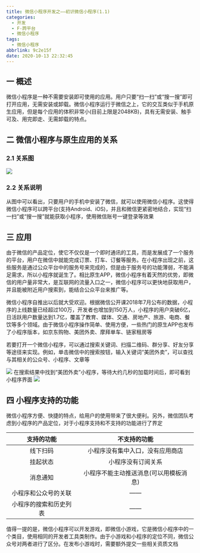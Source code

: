 ```yaml
---
title: 微信小程序开发之——初识微信小程序(1.1)
categories:
  - 开发
  - F-跨平台
  - 微信小程序
tags:
  - 微信小程序
abbrlink: 9c2e15f
date: 2020-10-13 22:32:45
---
```

## 一 概述

微信小程序是一种不需要安装即可使用的应用。用户只要“扫一扫”或“搜一搜”即可打开应用，无需安装或卸载。微信小程序运行于微信之上，它的交互类似于手机原生应用，但是每个应用的体积非常小(目前上限是2048KB)，具有无需安装、触手可及、用完即走、无需卸载的特点。

<!--more-->

## 二 微信小程序与原生应用的关系
### 2.1 关系图
![][1]
### 2.2 关系说明

从图中可以看出，只要用户的手机中安装了微信，就可以使用微信小程序。这使得微信小程序可以跨平台(支持Android、iOS)，并且和微信更紧密地结合，实现“扫一扫”或“搜一搜”就能获取小程序，使用微信账号一键登录等效果

## 三 应用

由于微信的产品定位，使它不仅仅是一个即时通讯的工具，而是发展成了一个服务的平台，用户在微信中就能完成订票、打车、订餐等服务。在小程序出现之前，这些服务是通过公众平台中的服务号来完成的，但是由于服务号的功能薄弱，不能满足需求，所以小程序就诞生了。相比原生APP，微信小程序有着天然的优势，即微信的用户量非常大，是互联网的流量入口之一，微信小程序可以更快地获取用户，并且能被附近用户搜索到，能结合公众平台来推广等。

微信小程序自推出以后就大受欢迎。根据微信公开课2018年7月公布的数据，小程序的上线数量已经超过100万，开发者也增加到150万人，小程序的用户突破6亿，日活跃用户数量达到1.7亿，覆盖了教育、媒体、交通、房地产、旅游、电商、餐饮等多个领域。由于微信小程序操作简单、使用方便，一些热门的原生APP也发布了小程序版本，如京东购物、美团外卖、摩拜单车、链家租房等

若要打开一个微信小程序，可以通过搜索关键词、扫描二维码、群分享、好友分享等途径来实现。例如，单击微信中的搜索按钮，输入关键词“美团外卖”，可以查找与其相关的公众号、小程序、文章等

![][2]
在搜索结果中找到“美团外卖”小程序，等待大约几秒的加载时间后，即可看到小程序界面
![][3]

## 四 小程序支持的功能

微信小程序方便、快捷的特点，给用户的使用带来了很大便利。另外，微信团队考虑到小程序的产品定位，对于小程序支持和不支持的功能进行了界定

|       支持的功能       |              不支持的功能              |
| :--------------------: | :------------------------------------: |
|        线下扫码        |    小程序没有集中入口，没有应用商店    |
|        挂起状态        |           小程序没有订阅关系           |
|        消息通知        | 小程序不能主动推送消息(可以用模板消息) |
|  小程序和公众号的关联  |                   ——                   |
| 小程序的搜索和历史列表 |                   ——                   |

值得一提的是，微信小程序可以开发游戏，即微信小游戏，它是微信小程序中的一个类目，使用相同的开发者工具类制作。由于小游戏和小程序的定位不同，微信公众号对两者进行了区分。在发布小游戏时，需要额外提交一些相关资质文档





[1]:https://cdn.staticaly.com/gh/PGzxc/CDN/master/blog-wechat/wechat-account-native-app-relate.png
[2]:https://cdn.staticaly.com/gh/PGzxc/CDN/master/blog-wechat/wechat-chengxu-meituan-search.png
[3]:https://cdn.staticaly.com/gh/PGzxc/CDN/master/blog-wechat/wechat-chengxu-meituan-main.png